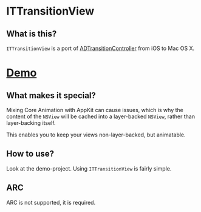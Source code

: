 ITTransitionView
================

What is this?
-------------

`ITTransitionView` is a port of [ADTransitionController](https://github.com/applidium/ADTransitionController) from iOS to Mac OS X.

[Demo](./demo.mov)
==================


What makes it special?
----------------------

Mixing Core Animation with AppKit can cause issues, which is why the content of the `NSView` will be cached into a layer-backed `NSView`, rather than layer-backing itself.

This enables you to keep your views non-layer-backed, but animatable.

How to use?
-----------

Look at the demo-project. Using `ITTransitionView` is fairly simple.

ARC
---

ARC is not supported, it is required. 
